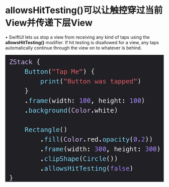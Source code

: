 # allowsHitTesting()可以让触控穿过当前View并传递下层View

• SwiftUI lets us stop a view from receiving any kind of taps using the **allowsHitTesting()** modifier. If hit testing is disallowed for a view, any taps automatically continue through the view on to whatever is behind.

![ZStack {.png](allowsHitTesting()%E5%8F%AF%E4%BB%A5%E8%AE%A9%E8%A7%A6%E6%8E%A7%E7%A9%BF%E8%BF%87%E5%BD%93%E5%89%8DView%E5%B9%B6%E4%BC%A0%E9%80%92%E4%B8%8B%E5%B1%82View%206b77e3d971044566836070ddd8c1557c/ZStack_.png)